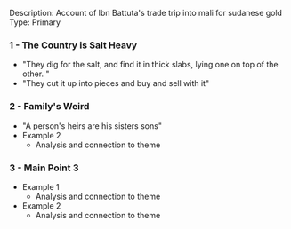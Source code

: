 Description: Account of Ibn Battuta's trade trip into mali for sudanese gold
Type: Primary
### 1 - The Country is Salt Heavy
- "They dig for the salt, and find it in thick slabs, lying one on top of the other. "
- "They cut it up into pieces and buy and sell with it"
### 2 - Family's Weird
- "A person's heirs are his sisters sons"
- Example 2
	- Analysis and connection to theme

### 3 - Main Point 3
- Example 1
	- Analysis and connection to theme
- Example 2
	- Analysis and connection to theme